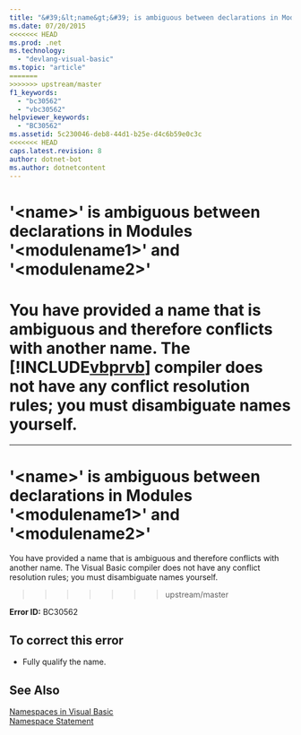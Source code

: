 ```yaml
---
title: "&#39;&lt;name&gt;&#39; is ambiguous between declarations in Modules &#39;&lt;modulename1&gt;&#39; and &#39;&lt;modulename2&gt;&#39;"
ms.date: 07/20/2015
<<<<<<< HEAD
ms.prod: .net
ms.technology: 
  - "devlang-visual-basic"
ms.topic: "article"
=======
>>>>>>> upstream/master
f1_keywords: 
  - "bc30562"
  - "vbc30562"
helpviewer_keywords: 
  - "BC30562"
ms.assetid: 5c230046-deb8-44d1-b25e-d4c6b59e0c3c
<<<<<<< HEAD
caps.latest.revision: 8
author: dotnet-bot
ms.author: dotnetcontent
---
```

# &#39;&lt;name&gt;&#39; is ambiguous between declarations in Modules &#39;&lt;modulename1&gt;&#39; and &#39;&lt;modulename2&gt;&#39;
You have provided a name that is ambiguous and therefore conflicts with another name. The [!INCLUDE[vbprvb](~/includes/vbprvb-md.md)] compiler does not have any conflict resolution rules; you must disambiguate names yourself.  
=======
---
# &#39;&lt;name&gt;&#39; is ambiguous between declarations in Modules &#39;&lt;modulename1&gt;&#39; and &#39;&lt;modulename2&gt;&#39;
You have provided a name that is ambiguous and therefore conflicts with another name. The Visual Basic compiler does not have any conflict resolution rules; you must disambiguate names yourself.  
>>>>>>> upstream/master
  
 **Error ID:** BC30562  
  
## To correct this error  
  
-   Fully qualify the name.  
  
## See Also  
 [Namespaces in Visual Basic](../../visual-basic/programming-guide/program-structure/namespaces.md)  
 [Namespace Statement](../../visual-basic/language-reference/statements/namespace-statement.md)
